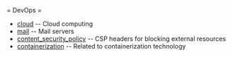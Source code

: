 = DevOps =

  * [cloud](cloud/index.md)                            -- Cloud computing
  * [mail](mail/index.md)                              -- Mail servers
  * [content_security_policy](content_security_policy) -- CSP headers for blocking external resources
  * [containerization](containerization/index.md)      -- Related to containerization technology

